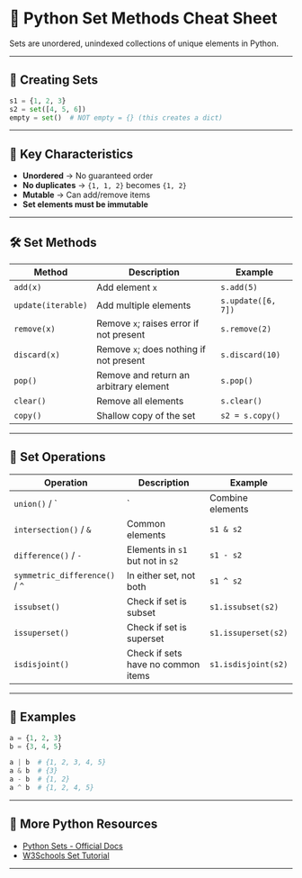 
# 🧮 Python Set Methods Cheat Sheet

Sets are unordered, unindexed collections of unique elements in Python.

---

## 🔧 Creating Sets

```python
s1 = {1, 2, 3}
s2 = set([4, 5, 6])
empty = set()  # NOT empty = {} (this creates a dict)
```

---

## 🚩 Key Characteristics

- **Unordered** → No guaranteed order
- **No duplicates** → `{1, 1, 2}` becomes `{1, 2}`
- **Mutable** → Can add/remove items
- **Set elements must be immutable**

---

## 🛠️ Set Methods

| Method              | Description                                       | Example                            |
|---------------------|---------------------------------------------------|------------------------------------|
| `add(x)`            | Add element `x`                                   | `s.add(5)`                          |
| `update(iterable)`  | Add multiple elements                             | `s.update([6, 7])`                  |
| `remove(x)`         | Remove `x`; raises error if not present           | `s.remove(2)`                       |
| `discard(x)`        | Remove `x`; does nothing if not present           | `s.discard(10)`                     |
| `pop()`             | Remove and return an arbitrary element            | `s.pop()`                           |
| `clear()`           | Remove all elements                               | `s.clear()`                         |
| `copy()`            | Shallow copy of the set                           | `s2 = s.copy()`                     |

---

## 🔄 Set Operations

| Operation           | Description                          | Example                            |
|---------------------|--------------------------------------|------------------------------------|
| `union()` / `|`     | Combine elements                     | `s1.union(s2)` or `s1 | s2`         |
| `intersection()` / `&` | Common elements                  | `s1 & s2`                           |
| `difference()` / `-`| Elements in `s1` but not in `s2`     | `s1 - s2`                           |
| `symmetric_difference()` / `^` | In either set, not both | `s1 ^ s2`                           |
| `issubset()`        | Check if set is subset               | `s1.issubset(s2)`                   |
| `issuperset()`      | Check if set is superset             | `s1.issuperset(s2)`                 |
| `isdisjoint()`      | Check if sets have no common items   | `s1.isdisjoint(s2)`                 |

---

## 🧪 Examples

```python
a = {1, 2, 3}
b = {3, 4, 5}

a | b  # {1, 2, 3, 4, 5}
a & b  # {3}
a - b  # {1, 2}
a ^ b  # {1, 2, 4, 5}
```

---

## 📘 More Python Resources

- [Python Sets - Official Docs](https://docs.python.org/3/tutorial/datastructures.html#sets)
- [W3Schools Set Tutorial](https://www.w3schools.com/python/python_sets.asp)

---

